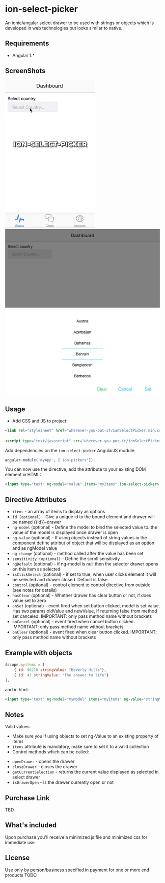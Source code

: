 # ion-select-picker

An ionic/angular select drawer to be used with strings or objects which is developed in web technologies but looks similar to native.

## Requirements

- Angular 1.*

## ScreenShots
![alt tag](/screenshots/screenshot1.gif)
![alt tag](/screenshots/screenshot2.png)

## Usage

- Add CSS and JS to project:

```html
<link rel="stylesheet" href="wherever-you-put-it/ionSelectPicker.min.css">

<script type="text/javascript" src="wherever-you-put-it/ionSelectPicker.min.js"></script>
```

Add dependencies on the `ion-select-picker` AngularJS module:

```javascript
angular.module('myApp', ['ion-pickers']);
```

You can now use the directive, add the attribute to your existing DOM element in HTML:
```html
<input type="text" ng-model="value" items="myItems" ion-select-picker>
```

## Directive Attributes

- `items` - an array of items to display as options
- `id (optional)` - Give a unique id to the bound element and drawer will be named {{id}}-drawer
- `ng-model` (optional) - Define the model to bind the selected value to. the value of the model is displayed once drawer is open
- `ng-value` (optional) - If using objects instead of string values in the component define attribut of object that will be displayed as an option and as ngModel value
- `ng-change` (optional) - method called after the value has been set
- `sensitivity (optional)` - Define the scroll sensitivity
- `ngDefault` (optional) - if ng-model is null then the selector drawer opens on this item as selected
- `isClickSelect` (optional) - if set to true, when user clicks element it will be selected and drawer closed. Default is false
- `control` (optional) - control element to control directive from outside (see notes for details)
- `hasClear` (optional) - Whether drawer has clear button or not, if does value set to zero
- `onSet` (optional) - event fired when set button clicked, model is set value. Has two params oldValue and newValue, If returning false from method set canceled. IMPORTANT: only pass method name without brackets
- `onCancel` (optional) - event fired when cancel button clicked. IMPORTANT: only pass method name without brackets
- `onClear` (optional) - event fired when clear button clicked. IMPORTANT: only pass method name without brackets

## Example with objects

```javascript
$scope.myitems = [
    { id: 90210 stringValue: "Beverly Hills"},
    { id: 42 stringValue: "The answer to life"}
];
```

and in html:

```html
<input type="text" ng-model="myModel" items="myItems" ng-value="stringValue" ion-select-picker>
```

## Notes

Valid values:
- Make sure you if using objects to set ng-Value to an existing property of items
- `items` attribute is mandatory, make sure to set it to a valid collection
- Control methods which can be called:
 * `openDrawer` - opens the drawer
 * `closeDrawer` - closes the drawer
 * `getCurrentSelection` - returns the current value displayed as selected in select drawer
 * `isDrawerOpen` - is the drawer currently open or not

## Purchase Link
TBD

## What's included
Upon purchase you'll receive a minimized js file and minimized css for immediate use

## License
Use only by person/business specified in payment for one or more end products
TODO
